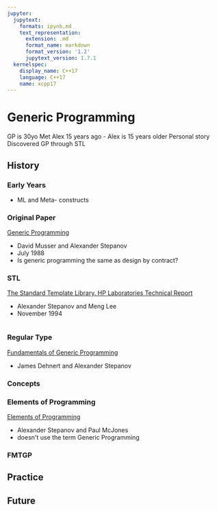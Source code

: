 ```yaml
---
jupyter:
  jupytext:
    formats: ipynb,md
    text_representation:
      extension: .md
      format_name: markdown
      format_version: '1.2'
      jupytext_version: 1.7.1
  kernelspec:
    display_name: C++17
    language: C++17
    name: xcpp17
---
```


# Generic Programming
GP is 30yo
Met Alex 15 years ago -
Alex is 15 years older
Personal story
Discovered GP through STL

## History

### Early Years

- ML and Meta- constructs

### Original Paper

[Generic Programming](http://stepanovpapers.com/genprog.pdf)

- David Musser and Alexander Stepanov 
- July 1988
- Is generic programming the same as design by contract?

### STL

[The Standard Template Library. HP Laboratories Technical Report](http://stepanovpapers.com/STL/DOC.PDF)

- Alexander Stepanov and Meng Lee
- November 1994

```c++

```

### Regular Type

[Fundamentals of Generic Programming](http://stepanovpapers.com/DeSt98.pdf)

- James Dehnert and Alexander Stepanov

### Concepts

### Elements of Programming

[Elements of Programming](http://elementsofprogramming.com/)

- Alexander Stepanov and Paul McJones
- doesn't use the term Generic Programming

### FMTGP

## Practice

## Future

```c++

```
